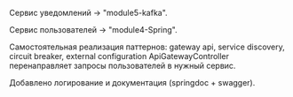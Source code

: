 Сервис уведомлений -> "module5-kafka".

Сервис пользователей -> "module4-Spring".

Самостоятельная реализация паттернов: gateway api, service discovery, circuit breaker, external configuration
ApiGatewayController перенаправляет запросы пользователей в нужный сервис.

Добавлено логирование и документация (springdoc + swagger).
